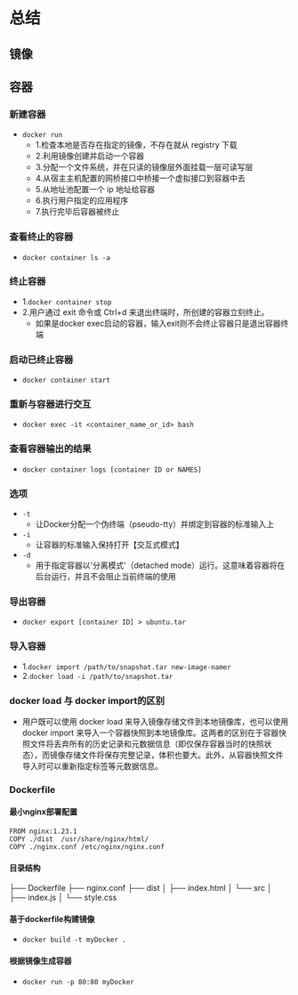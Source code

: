 # 总结


## 镜像

## 容器

### 新建容器
- `docker run`
  - 1.检查本地是否存在指定的镜像，不存在就从 registry 下载
  - 2.利用镜像创建并启动一个容器
  - 3.分配一个文件系统，并在只读的镜像层外面挂载一层可读写层
  - 4.从宿主主机配置的网桥接口中桥接一个虚拟接口到容器中去
  - 5.从地址池配置一个 ip 地址给容器
  - 6.执行用户指定的应用程序
  - 7.执行完毕后容器被终止

### 查看终止的容器
- `docker container ls -a`

### 终止容器
- 1.`docker container stop`
- 2.用户通过 exit 命令或 Ctrl+d 来退出终端时，所创建的容器立刻终止。
  - 如果是docker exec启动的容器，输入exit则不会终止容器只是退出容器终端

### 启动已终止容器
- `docker container start `

### 重新与容器进行交互
- `docker exec -it <container_name_or_id> bash`

### 查看容器输出的结果
- `docker container logs [container ID or NAMES]`

### 选项
- `-t`
  - 让Docker分配一个伪终端（pseudo-tty）并绑定到容器的标准输入上
- `-i`
  - 让容器的标准输入保持打开【交互式模式】
- `-d`
  - 用于指定容器以'分离模式'（detached mode）运行。这意味着容器将在后台运行，并且不会阻止当前终端的使用

### 导出容器
- `docker export [container ID] > ubuntu.tar`

### 导入容器
- 1.`docker import /path/to/snapshot.tar new-image-namer`
- 2.`docker load -i /path/to/snapshot.tar`

### docker load 与 docker import的区别
- 用户既可以使用 docker load 来导入镜像存储文件到本地镜像库，也可以使用 docker import 来导入一个容器快照到本地镜像库。这两者的区别在于容器快照文件将丢弃所有的历史记录和元数据信息（即仅保存容器当时的快照状态），而镜像存储文件将保存完整记录，体积也要大。此外，从容器快照文件导入时可以重新指定标签等元数据信息。


### Dockerfile
#### 最小nginx部署配置
```
FROM nginx:1.23.1
COPY ./dist  /usr/share/nginx/html/
COPY ./nginx.conf /etc/nginx/nginx.conf
```
#### 目录结构
├── Dockerfile
├── nginx.conf
├── dist
│   ├── index.html
│   └── src
│       ├── index.js
│       └── style.css

#### 基于dockerfile构建镜像
- `docker build -t myDocker .`

#### 根据镜像生成容器
- `docker run -p 80:80 myDocker`